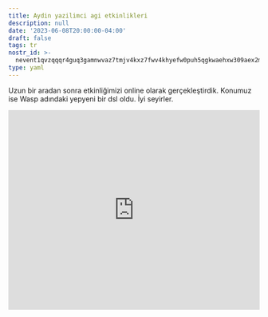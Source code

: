 ```yaml
---
title: Aydin yazilimci agi etkinlikleri
description: null
date: '2023-06-08T20:00:00-04:00'
draft: false
tags: tr
nostr_id: >-
  nevent1qvzqqqr4guq3gamnwvaz7tmjv4kxz7fwv4khyefw0puh5qgkwaehxw309aex2mrp0yhxummnw3ezucnpdejqz9rhwden5te0wfjkccte9ejxzmt4wvhxjmcprpmhxue69uhhyetvv9ujuumwdae8gtnnda3kjctvqyxhwumn8ghj7mn0wvhxcmmvqyt8wumn8ghj7un9d3shjtnswf5k6ctv9ehx2aqppamhxue69uhkummnw3ezumt0d5q3vamnwvaz7tmjv4kxz7fwdehhxtnnda3kjctvqyd8wumn8ghj7ctjw35kxmr9wvhxcctev4erxtnwv4mhxqg7waehxw309akkcuewv94kgetwd9azuetyw5h8gu30dehhxarjqqszf7ef2u6acp6f46j35rxhnjfry6er9h9em7rz5ur68dw99mvhs5g4cfuxd
type: yaml
---
```



Uzun bir aradan sonra etkinliğimizi online olarak gerçekleştirdik. Konumuz ise Wasp adındaki yepyeni bir dsl oldu. İyi seyirler. 

<iframe width="100%" style="width:100%" height="400" src="https://www.youtube.com/embed/ErLQMi_IoQw" title="YouTube video player" frameborder="0" allow="accelerometer; autoplay; clipboard-write; encrypted-media; gyroscope; picture-in-picture; web-share" allowfullscreen></iframe>

